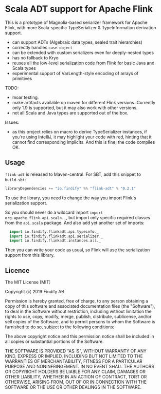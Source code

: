 # Scala ADT support for Apache Flink

This is a prototype of Magnolia-based serializer framework for Apache Flink, with
more Scala-specific TypeSerializer & TypeInformation derivation support.

* can support ADTs (Algebraic data types, sealed trait hierarchies)
* correctly handles `case object` 
* can be extended with custom serializers even for deeply-nested types
* has no fallback to Kryo
* reuses all the low-level serialization code from Flink for basic Java and Scala types
* experimental support of VarLength-style encoding of arrays of primitives

TODO:
* moar testing.
* make artifacts available on maven for different Flink versions. Currently only 1.9 is supported, but it may also work with other versions.
* not all Scala and Java types are supported out of the box.

Issues:
* as this project relies on macro to derive TypeSerializer instances, if you're using IntelliJ, it may
highlight your code with red, hinting that it cannot find corresponding implicits. And this is fine, the code
compiles OK.

## Usage

`flink-adt` is released to Maven-central. For SBT, add this snippet to `build.sbt`:
```scala
libraryDependencies += "io.findify" %% "flink-adt" % "0.2.1"
```

To use the library, you need to change the way you import Flink's serialization support. 

So you should never do a wildcard import `import org.apache.flink.api.scala._`, but import 
only specific required classes from the `api.scala` package. 
And also add yet another set of imports:
```scala
  import io.findify.flinkadt.api.typeinfo._
  import io.findify.flinkadt.api.serializer._
  import io.findify.flinkadt.instances.all._
```

Then you can write your code as usual, so Flink will use the serialization support 
from this library.

## Licence

The MIT License (MIT)

Copyright (c) 2019 Findify AB

Permission is hereby granted, free of charge, to any person obtaining a copy of this software and associated documentation files (the "Software"), to deal in the Software without restriction, including without limitation the rights to use, copy, modify, merge, publish, distribute, sublicense, and/or sell copies of the Software, and to permit persons to whom the Software is furnished to do so, subject to the following conditions:

The above copyright notice and this permission notice shall be included in all copies or substantial portions of the Software.

THE SOFTWARE IS PROVIDED "AS IS", WITHOUT WARRANTY OF ANY KIND, EXPRESS OR IMPLIED, INCLUDING BUT NOT LIMITED TO THE WARRANTIES OF MERCHANTABILITY, FITNESS FOR A PARTICULAR PURPOSE AND NONINFRINGEMENT. IN NO EVENT SHALL THE AUTHORS OR COPYRIGHT HOLDERS BE LIABLE FOR ANY CLAIM, DAMAGES OR OTHER LIABILITY, WHETHER IN AN ACTION OF CONTRACT, TORT OR OTHERWISE, ARISING FROM, OUT OF OR IN CONNECTION WITH THE SOFTWARE OR THE USE OR OTHER DEALINGS IN THE SOFTWARE.